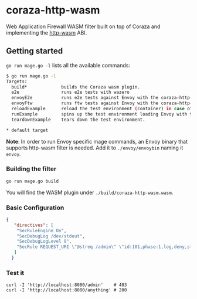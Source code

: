 # coraza-http-wasm

Web Application Firewall WASM filter built on top of Coraza and implementing the [http-wasm](https://http-wasm.io/) ABI.

## Getting started

`go run mage.go -l` lists all the available commands:

```bash
$ go run mage.go -l
Targets:
  build*             builds the Coraza wasm plugin.
  e2e                runs e2e tests with wazero
  envoyE2e           runs e2e tests against Envoy with the coraza-http-wasm plugin.
  envoyFtw           runs ftw tests against Envoy with the coraza-http-wasm plugin.
  reloadExample      reload the test environment (container) in case of envoy or wasm update.
  runExample         spins up the test environment loading Envoy with the coraza-http-wasm plugin, access at http://localhost:8080.
  teardownExample    tears down the test environment.

* default target
```

**Note**: In order to run Envoy specific mage commands, an Envoy binary that supports http-wasm filter is needed. Add it to `./envoy/envoybin` naming it `envoy`.

### Building the filter

```bash
go run mage.go build
```

You will find the WASM plugin under `./build/coraza-http-wasm.wasm`.

### Basic Configuration

```json
{
   "directives": [
    "SecRuleEngine On",
    "SecDebugLog /dev/stdout",
    "SecDebugLogLevel 9",
    "SecRule REQUEST_URI \"@streq /admin\" \"id:101,phase:1,log,deny,status:403\""
   ]
  }
```

### Test it

```
curl -I 'http://localhost:8080/admin'    # 403
curl -I 'http://localhost:8080/anything' # 200
```
